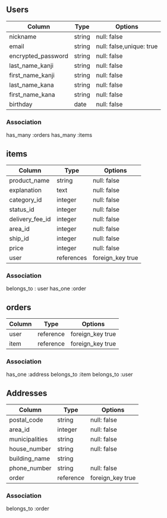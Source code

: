 ## Users 

|Column            |Type   |Options                 |
|------------------|-------|------------------------|
|nickname          |string |null: false             |
|email             |string |null: false,unique: true|
|encrypted_password|string |null: false             |
|last_name_kanji   |string |null: false             |
|first_name_kanji  |string |null: false             |
|last_name_kana    |string |null: false             |
|first_name_kana   |string |null: false             |
|birthday          |date   |null: false             |

### Association
has_many :orders
has_many :items


## items

|Column         |Type      |Options             |
|---------------|----------|--------------------|
|product_name   |string    |null: false         |：商品名
|explanation    |text      |null: false         |：商品の説明 
|category_id    |integer   |null: false         |：カテゴリー 
|status_id      |integer   |null: false         |：商品の状態
|delivery_fee_id|integer   |null: false         |：配送料の負担
|area_id        |integer   |null: false         |：発送元の地域
|ship_id        |integer   |null: false         |：発送までの日数
|price          |integer   |null: false         |：価格
|user           |references|foreign_key true    |

### Association
belongs_to : user
has_one :order

## orders

|Column |Type     |Options              |
|-------|---------|---------------------|
|user   |reference| foreign_key true    |
|item   |reference| foreign_key true    |

### Association
has_one :address
belongs_to :item
belongs_to :user

## Addresses

|Column        |Type     |Options         |
|--------------|---------|----------------|
|postal_code   |string   |null: false     |：郵便番号
|area_id       |integer  |null: false     |：都道府県 
|municipalities|string   |null: false     |：市区町村 
|house_number  |string   |null: false     |：番地 
|building_name |string   |                |：建物名
|phone_number  |string   |null: false     |：電話番号
|order         |reference|foreign_key true|


### Association
belongs_to :order